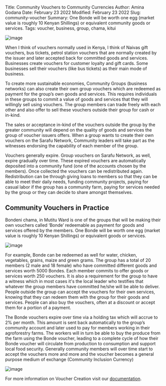 Title: Community Vouchers to Community Currencies
Author: Amina Godana
Date: February 23 2022
Modified: February 23 2022
Slug: community-voucher
Summary: One Bonde will be worth one egg (market value is roughly 10 Kenyan Shillings) or equivalent community goods or services.
Tags: voucher, business, group, chama, kitui

![image](images/blog/community-voucher1.webp)

When I think of vouchers normally used in Kenya, I think of Naivas gift vouchers, bus tickets, petrol station vouchers that are normally created by the issuer and later accepted back for committed goods and services. Businesses create vouchers for customer loyalty and gift cards. Some businesses sell their vouchers (like bus tickets) as their main mode of business. 

To create more sustainable economies, Community Groups (business networks) can also create their own group vouchers which are redeemed as payment for the group’s own goods and services. This requires individuals  in these groups to commit a value of goods and services that they will willingly sell using vouchers. The group members can trade freely with each other and also offer to sell these vouchers outside their group for cash or in-kind.

The sales or acceptance in-kind of the vouchers outside the group by the greater community will depend on the quality of goods and services the group of voucher issuers offers. When a group wants to create their own vouchers on the Sarafu Network, Community leaders will take part as the witnesses endorsing the capability of each member of the group.

Vouchers generally expire. Group vouchers on Sarafu Network, as well, expire gradually over time. These expired vouchers are automatically deposited into a community fund (one of the accounts chosen by the members). Once collected the vouchers can be redistributed again. Redistribution can be through giving loans to members so that they can be able to meet their daily needs, funding community projects, paying for casual labor if the group has a community farm, paying for services needed by the group or they can decide to share amongst themselves.

## Community Vouchers in Practice

Bondeni chama, in Mutitu Ward is one of the groups that will be making their own vouchers called ‘Bonde’ redeemable as payment for goods and services offered by the members. One Bonde will be worth one egg (market value is roughly 10 Kenyan Shillings) or equivalent goods or services. 

![image](images/blog/community-voucher2.webp)

For example, Bonde can be redeemed as well for water, chicken, vegetables, grains, maize and green grams. The group has a total of 20 members (2 male and 18 female) who have committed different goods and services worth 5000 Bondes. Each member commits to offer goods or services worth 250 vouchers. It is also a requirement for the group to have a witness which in most cases it's the local leader who  testifies that whatever the group members have committed he/she will be able to deliver. People outside the group can accept the vouchers for their own services, knowing that they can redeem them with the group for their goods and services. People can also buy the vouchers, often at a discount or accept them for a portion of a payment.

The Bonde vouchers expire over time via a holding tax which will accrue to 2% per month. This amount is sent back automatically to the group’s community account and later used to pay for members working in their agroforestry farms. The workers will in turn be able to buy the produce from the farm using the Bonde voucher, leading to a complete cycle of how their Bonde voucher will circulate from production to consumption and support local food security. Generally community members will over time start to accept the vouchers more and more and the voucher becomes a general purpose medium of exchange (Community Inclusion Currency)

![image](images/blog/community-voucher3.webp)

For more information on Voucher Creation visit our [documentation](https://docs.grassecon.org/ops/voucher/).
